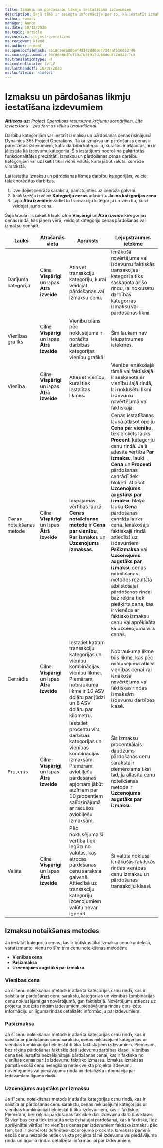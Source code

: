 ```yaml
---
title: Izmaksu un pārdošanas likmju iestatīšana izdevumiem
description: Šajā tēmā ir sniegta informācija par to, kā iestatīt izmaksu un pārdošanas likmes darbību un izdevumu kategorijām.
author: rumant
manager: Annbe
ms.date: 10/13/2020
ms.topic: article
ms.service: project-operations
ms.reviewer: kfend
ms.author: rumant
ms.openlocfilehash: b518c9eda00bef4d342dd66677344af516012749
ms.sourcegitcommit: f6f86e80dfef15a7b5f9174b55dddf410522f7c8
ms.translationtype: HT
ms.contentlocale: lv-LV
ms.lasthandoff: 10/31/2020
ms.locfileid: "4180291"
---
```

# <a name="set-up-cost-and-sales-rates-for-expenses"></a>Izmaksu un pārdošanas likmju iestatīšana izdevumiem

_**Attiecas uz:** Project Operations resursu/ne krājumu scenārijiem, Lite izvietošanu —pro formas rēķinu izrakstīšanai_

Darbību kategorijām var iestatīt izmaksu un pārdošanas cenas risinājumā Dynamics 365 Project Operations. Tā kā izmaksu un pārdošanas cenas ir paredzētas izdevumiem, katra darbību kategorija, kurā tās ir iekļautas, arī ir jāiestata kā izdevumu kategorija. Šis iestatījums nodrošina pakārtotās funkcionalitātes precizitāti. Izmaksu un pārdošanas cenas darbību kategorijām var uzskaitīt tikai vienā valūtā, kurai jābūt valūtai cenrāža virsrakstā.

Lai iestatītu izmaksu un pārdošanas likmes darbību kategorijām, veiciet tālāk norādītās darbības. 

1. Izveidojiet cenrāža sarakstu, pamatojoties uz cenrāža galveni. 
2. Apakšrežģa izvēlnē **Kategoriju cenas** atlasiet **+ Jauna kategorijas cena**. 
3. Lapā **Ātrā izveide** ievadiet to transakciju kategoriju un vienību, kurai veidojat jauno cenu.

Šajā tabulā ir uzskaitīti lauki cilnē **Vispārīgi** un **Ātrā izveide** kategorijas cenas rindā, kas jāņem vērā, veidojot kategoriju cenas pārdošanas vai izmaksu cenrādī.

| Lauks | Atrašanās vieta | Apraksts | Lejupstraumes ietekme |
| --- | --- | --- | --- |
| Darījuma kategorija | Cilne **Vispārīgi** un lapas **Ātrā izveide** | Atlasiet transakciju kategoriju, kurai veidojat pārdošanas vai izmaksu cenu. | Ienākošā novērtējuma vai izdevumu faktiskās transakcijas kategorija tiks saskaņota ar šo rindu, lai noklusētu darbības kategorijas izmaksu vai pārdošanas likmi. |
| Vienības grafiks | Cilne **Vispārīgi** un lapas **Ātrā izveide** | Vienību plāns pēc noklusējuma ir norādīts darbības kategorijas vienību grafikā. | Šim laukam nav lejupstraumes ietekmes. |
| Vienība | Cilne **Vispārīgi** un lapas **Ātrā izveide** | Atlasiet vienību, kurai tiek iestatītas likmes. | Vienība ienākošajā tāmē vai faktiskajā ir saskaņota ar vienību šajā rindā, lai noklusētu likmi izdevumu novērtējumā vai faktiskajā. |
| Cenas noteikšanas metode | Cilne **Vispārīgi** un lapas **Ātrā izveide** | Iespējamās vērtības laukā **Cenas noteikšanas metode** ir **Cena par vienību**, **Par izmaksu** un **Uzcenojuma izmaksas**. | Cenas iestatīšanas laukā atlasot opciju **Cena par vienību**, tiek bloķēts lauks **Procenti** kategoriju cenu rindā. Ja ir atlasīta vērtība **Par izmaksu**, lauki **Cena** un **Procenti** pārdošanas cenrādī tiek bloķēti. Atlasot **Uzcenojums augstāks par izmaksu** bloķē lauku **Cena** pārdošanas cenrāža lauks cena. Ienākošajā faktiskajā rindā attiecībā uz izdevumiem **Pašizmaksa** vai **Uzcenojums augstāks par izmaksu** cenas noteikšanas metodes rezultātā atbilstošajai pārdošanas rindai bez rēķina tiek piešķirta cena, kas ir vienāda ar faktisko izmaksu cenu vai aprēķināta kā uzcenojums virs cenas. |
| Cenrādis | Cilne **Vispārīgi** un lapas **Ātrā izveide** | Iestatiet katram transakciju kategorijas un vienību kombinācijas vienību likmei. Piemēram, nobraukuma likme ir 10 ASV dolāru par jūdzi un 8 ASV dolāru par kilometru. | Nobraukuma likme būs likme, kas pēc noklusējuma atbilst vienības cenai vai ienākošā novērtējuma vai faktiskās rindas izmaksām izdevumu darbības klasē.|
| Procents | Cilne **Vispārīgi** un lapas **Ātrā izveide** | Iestatiet procentu virs darbības kategorijas un vienības kombinācijas izmaksām. Piemēram, aviobiļešu pārdošanas apjomam jābūt atzīmam par 10 procentiem salīdzinājumā ar radušos aviobiļešu izmaksām. | Šis izmaksu procentuālais daudzums pārdošanas cenu sarakstā ir piemērojams tikai tad, ja atlasītā cenu noteikšanas metode ir **Uzcenojums augstāks par izmaksu**. |
| Valūta | Cilne **Vispārīgi** un lapas **Ātrā izveide** | Pēc noklusējuma šī vērtība tiek iegūta no valūtas, kas atrodas pārdošanas cenu saraksta galvenē. Attiecībā uz transakciju kategoriju izcenojumiem valūtu nevar ignorēt. | Šī valūta noklusē ienākošās faktiskās rindas vienības cenu izmaksu un pārdošanas transakciju klasei. |

## <a name="pricing-methods-for-expenses"></a>Izmaksu noteikšanas metodes

Ja iestatāt kategoriju cenas, kas ir būtiskas tikai izmaksu cenu kontekstā, varat izmantot vienu no šīm trim cenu noteikšanas metodēm:

- **Vienības cena**
- **Pašizmaksa**
- **Uzcenojums augstāks par izmaksu**

### <a name="price-per-unit"></a>Vienības cena
Ja šī cenu noteikšanas metode ir atlasīta kategorijas cenu rindā, kas ir saistīta ar pārdošanas cenu sarakstu, kategorijas un vienības kombinācijas cenu noklusējumi gan novērtējumā, gan faktiskajā. Novērtējums attiecas uz projekta budžeta rindām izdevumiem, piedāvājuma rindas detalizēto informāciju un līguma rindas detalizēto informāciju par izdevumiem.

### <a name="at-cost"></a>Pašizmaksa
Ja šī cenu noteikšanas metode ir atlasīta kategorijas cenu rindā, kas ir saistīta ar pārdošanas cenu sarakstu, cenas noklusējumi kategorijas un vienības kombinācijai tiek iestatīti tikai faktiskajiem izdevumiem. Piemēram, bez rēķina pārdošanas faktiskie dati izdevumu darbības klasei. Vienības cena tiek iestatīta neizrēķinātajai pārdošanas cenai, kas ir faktiska no vienības cenas par šo izdevumu faktisko izmaksu. Izmaksu izmaksas pamatā esošā cenu nesegšana netiek veikta projekta izdevumu novērtējumos vai piedāvājuma rindā un detalizētā informācija par izdevumiem līguma rindā.

### <a name="markup-over-cost"></a>Uzcenojums augstāks par izmaksu
Ja šī cenu noteikšanas metode ir atlasīta kategorijas cenu rindā, kas ir saistīta ar pārdošanas cenu sarakstu, cenas noklusējumi kategorijas un vienības kombinācijai tiek iestatīti tikai izdevumiem, kas ir faktiskie. Piemēram, bez rēķina pārdošanas faktiskie dati izdevumu darbības klasei. Šī vienības cena tiek iestatīta neizrēķinātajai pārdošanai, kas ir faktiska, līdz aprēķinātai vērtībai no vienības cenas par izdevumiem faktisko izmaksu pēc tam, kad ir piemērots definētais uzcenojuma procents. Izmaksas pamatā esošā cenu neizpilde netiek veikta projekta tāmē izdevumu vai piedāvājuma rindai un līguma rindas detalizētai informācijai par izdevumiem.
